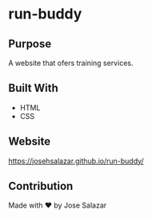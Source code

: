 # run-buddy

## Purpose
A website that ofers training services.

## Built With 
* HTML
* CSS

## Website
https://josehsalazar.github.io/run-buddy/

## Contribution
Made with ❤️ by Jose Salazar
